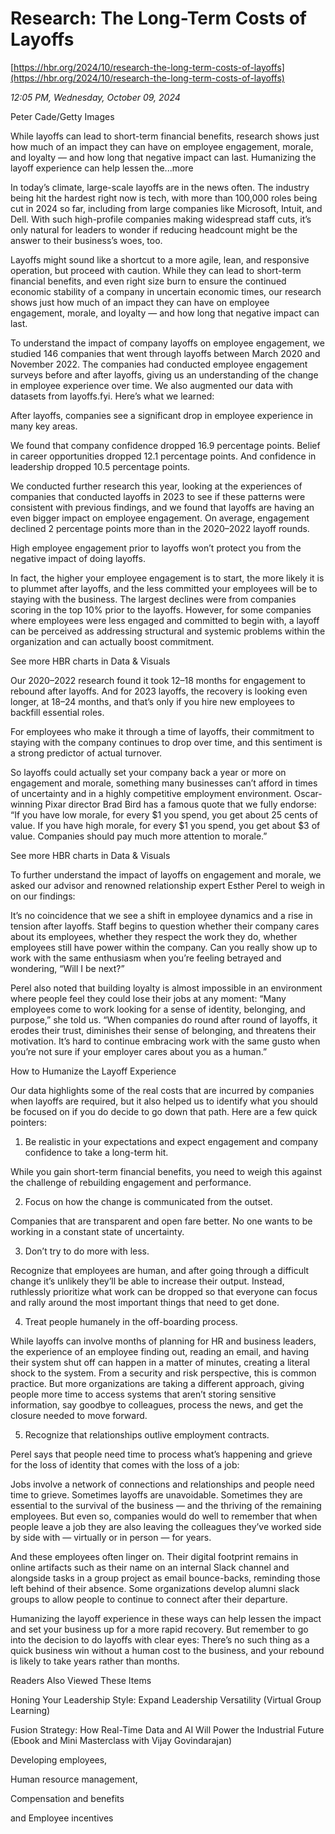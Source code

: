 # Research: The Long-Term Costs of Layoffs

[https://hbr.org/2024/10/research-the-long-term-costs-of-layoffs](https://hbr.org/2024/10/research-the-long-term-costs-of-layoffs)

*12:05 PM, Wednesday, October 09, 2024*

Peter Cade/Getty Images

While layoffs can lead to short-term financial benefits, research shows just how much of an impact they can have on employee engagement, morale, and loyalty — and how long that negative impact can last. Humanizing the layoff experience can help lessen the...more

In today’s climate, large-scale layoffs are in the news often. The industry being hit the hardest right now is tech, with more than 100,000 roles being cut in 2024 so far, including from large companies like Microsoft, Intuit, and Dell. With such high-profile companies making widespread staff cuts, it’s only natural for leaders to wonder if reducing headcount might be the answer to their business’s woes, too.

Layoffs might sound like a shortcut to a more agile, lean, and responsive operation, but proceed with caution. While they can lead to short-term financial benefits, and even right size burn to ensure the continued economic stability of a company in uncertain economic times, our research shows just how much of an impact they can have on employee engagement, morale, and loyalty — and how long that negative impact can last.

To understand the impact of company layoffs on employee engagement, we studied 146 companies that went through layoffs between March 2020 and November 2022. The companies had conducted employee engagement surveys before and after layoffs, giving us an understanding of the change in employee experience over time. We also augmented our data with datasets from layoffs.fyi. Here’s what we learned:

After layoffs, companies see a significant drop in employee experience in many key areas.

We found that company confidence dropped 16.9 percentage points. Belief in career opportunities dropped 12.1 percentage points. And confidence in leadership dropped 10.5 percentage points.

We conducted further research this year, looking at the experiences of companies that conducted layoffs in 2023 to see if these patterns were consistent with previous findings, and we found that layoffs are having an even bigger impact on employee engagement. On average, engagement declined 2 percentage points more than in the 2020–2022 layoff rounds.

High employee engagement prior to layoffs won’t protect you from the negative impact of doing layoffs.

In fact, the higher your employee engagement is to start, the more likely it is to plummet after layoffs, and the less committed your employees will be to staying with the business. The largest declines were from companies scoring in the top 10% prior to the layoffs. However, for some companies where employees were less engaged and committed to begin with, a layoff can be perceived as addressing structural and systemic problems within the organization and can actually boost commitment.

See more HBR charts in Data & Visuals

Our 2020–2022 research found it took 12–18 months for engagement to rebound after layoffs. And for 2023 layoffs, the recovery is looking even longer, at 18–24 months, and that’s only if you hire new employees to backfill essential roles.

For employees who make it through a time of layoffs, their commitment to staying with the company continues to drop over time, and this sentiment is a strong predictor of actual turnover.

So layoffs could actually set your company back a year or more on engagement and morale, something many businesses can’t afford in times of uncertainty and in a highly competitive employment environment. Oscar-winning Pixar director Brad Bird has a famous quote that we fully endorse: “If you have low morale, for every $1 you spend, you get about 25 cents of value. If you have high morale, for every $1 you spend, you get about $3 of value. Companies should pay much more attention to morale.”

See more HBR charts in Data & Visuals

To further understand the impact of layoffs on engagement and morale, we asked our advisor and renowned relationship expert Esther Perel to weigh in on our findings:

It’s no coincidence that we see a shift in employee dynamics and a rise in tension after layoffs. Staff begins to question whether their company cares about its employees, whether they respect the work they do, whether employees still have power within the company. Can you really show up to work with the same enthusiasm when you’re feeling betrayed and wondering, “Will I be next?”

Perel also noted that building loyalty is almost impossible in an environment where people feel they could lose their jobs at any moment: “Many employees come to work looking for a sense of identity, belonging, and purpose,” she told us. “When companies do round after round of layoffs, it erodes their trust, diminishes their sense of belonging, and threatens their motivation. It’s hard to continue embracing work with the same gusto when you’re not sure if your employer cares about you as a human.”

How to Humanize the Layoff Experience

Our data highlights some of the real costs that are incurred by companies when layoffs are required, but it also helped us to identify what you should be focused on if you do decide to go down that path. Here are a few quick pointers:

1. Be realistic in your expectations and expect engagement and company confidence to take a long-term hit.

While you gain short-term financial benefits, you need to weigh this against the challenge of rebuilding engagement and performance.

2. Focus on how the change is communicated from the outset.

Companies that are transparent and open fare better. No one wants to be working in a constant state of uncertainty.

3. Don’t try to do more with less.

Recognize that employees are human, and after going through a difficult change it’s unlikely they’ll be able to increase their output. Instead, ruthlessly prioritize what work can be dropped so that everyone can focus and rally around the most important things that need to get done.

4. Treat people humanely in the off-boarding process.

While layoffs can involve months of planning for HR and business leaders, the experience of an employee finding out, reading an email, and having their system shut off can happen in a matter of minutes, creating a literal shock to the system. From a security and risk perspective, this is common practice. But more organizations are taking a different approach, giving people more time to access systems that aren’t storing sensitive information, say goodbye to colleagues, process the news, and get the closure needed to move forward.

5. Recognize that relationships outlive employment contracts.

Perel says that people need time to process what’s happening and grieve for the loss of identity that comes with the loss of a job:

Jobs involve a network of connections and relationships and people need time to grieve. Sometimes layoffs are unavoidable. Sometimes they are essential to the survival of the business — and the thriving of the remaining employees. But even so, companies would do well to remember that when people leave a job they are also leaving the colleagues they’ve worked side by side with — virtually or in person — for years.

And these employees often linger on. Their digital footprint remains in online artifacts such as their name on an internal Slack channel and alongside tasks in a group project as email bounce-backs, reminding those left behind of their absence. Some organizations develop alumni slack groups to allow people to continue to connect after their departure.

Humanizing the layoff experience in these ways can help lessen the impact and set your business up for a more rapid recovery. But remember to go into the decision to do layoffs with clear eyes: There’s no such thing as a quick business win without a human cost to the business, and your rebound is likely to take years rather than months.

Readers Also Viewed These Items

Honing Your Leadership Style: Expand Leadership Versatility (Virtual Group Learning)

Fusion Strategy: How Real-Time Data and AI Will Power the Industrial Future (Ebook and Mini Masterclass with Vijay Govindarajan)

Developing employees,

Human resource management,

Compensation and benefits

and Employee incentives

